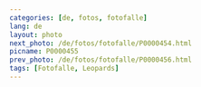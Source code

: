 ```yaml
---
categories: [de, fotos, fotofalle]
lang: de
layout: photo
next_photo: /de/fotos/fotofalle/P0000454.html
picname: P0000455
prev_photo: /de/fotos/fotofalle/P0000456.html
tags: [Fotofalle, Leopards]
---
```

